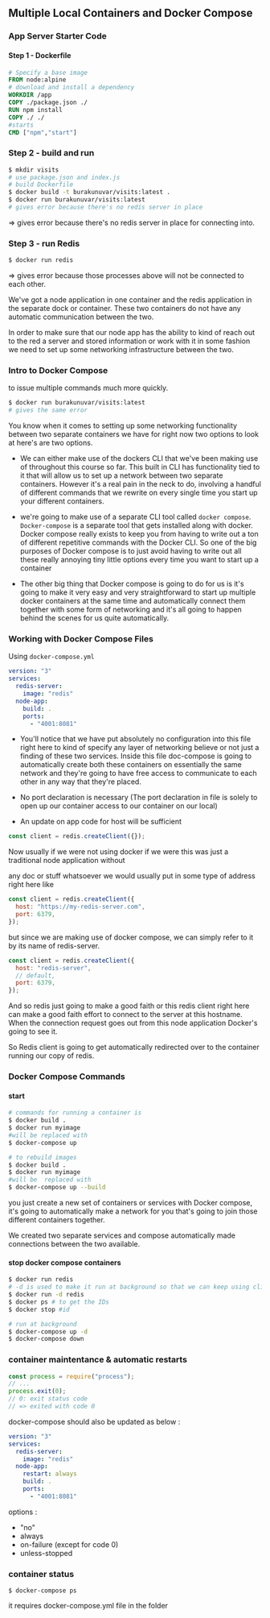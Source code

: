 ## Multiple Local Containers and Docker Compose

### App Server Starter Code

#### Step 1 - Dockerfile

```dockerfile
# Specify a base image
FROM node:alpine
# download and install a dependency
WORKDIR /app
COPY ./package.json ./
RUN npm install
COPY ./ ./
#starts
CMD ["npm","start"]
```

### Step 2 - build and run

```bash
$ mkdir visits
# use package.json and index.js
# build Dockerfile
$ docker build -t burakunuvar/visits:latest .
$ docker run burakunuvar/visits:latest
# gives error because there's no redis server in place
```

=> gives error because there's no redis server in place for connecting into.

### Step 3 - run Redis

```bash
$ docker run redis
```

=> gives error because those processes above will not be connected to each other.

We've got a node application in one container and the redis application in the separate dock or container. These two containers do not have any automatic communication between the two.

In order to make sure that our node app has the ability to kind of reach out to the red a server and stored information or work with it in some fashion we need to set up some networking infrastructure between the two.

### Intro to Docker Compose

to issue multiple commands much more quickly.

```bash
$ docker run burakunuvar/visits:latest
# gives the same error
```

You know when it comes to setting up some networking functionality between two separate containers we have for right now two options to look at here's are two options.

- We can either make use of the dockers CLI that we've been making use of throughout this course so far. This built in CLI has functionality tied to it that will allow us to set up a network between two separate containers. However it's a real pain in the neck to do, involving a handful of different commands that we rewrite on every single time you start up your different containers.

- we're going to make use of a separate CLI tool called `docker compose`. `Docker-compose` is a separate tool that gets installed along with docker. Docker compose really exists to keep you from having to write out a ton of different repetitive commands with the Docker CLI. So one of the big purposes of Docker compose is to just avoid having to write out all these really annoying tiny little options every time you want to start up a container

- The other big thing that Docker compose is going to do for us is it's going to make it very easy and very straightforward to start up multiple docker containers at the same time and automatically connect them together with some form of networking and it's all going to happen behind the scenes for us quite automatically.

### Working with Docker Compose Files

Using `docker-compose.yml`

```yml
version: "3"
services:
  redis-server:
    image: "redis"
  node-app:
    build: .
    ports:
      - "4001:8081"
```

- You'll notice that we have put absolutely no configuration into this file right here to kind of specify any layer of networking believe or not just a finding of these two services. Inside this file doc-compose is going to automatically create both these containers on essentially the same network and they're going to have free access to communicate to each other in any way that they're placed.

- No port declaration is necessary (The port declaration in file is solely to open up our container access to our container on our local)

- An update on app code for host will be sufficient

```js
const client = redis.createClient({});
```

Now usually if we were not using docker if we were this was just a traditional node application without

any doc or stuff whatsoever we would usually put in some type of address right here like

```js
const client = redis.createClient({
  host: "https://my-redis-server.com",
  port: 6379,
});
```

but since we are making use of docker compose,
we can simply refer to it by its name of redis-server.

```js
const client = redis.createClient({
  host: "redis-server",
  // default,
  port: 6379,
});
```

And so redis just going to make a good faith or this redis client right here can make a good faith effort to connect to the server at this hostname. When the connection request goes out from this node application Docker's going to see it.

So Redis client is going to get automatically redirected over to the container running our copy of redis.

### Docker Compose Commands

#### start

```bash
# commands for running a container is
$ docker build .
$ docker run myimage
#will be replaced with
$ docker-compose up

# to rebuild images
$ docker build .
$ docker run myimage
#will be  replaced with
$ docker-compose up --build
```

you just create a new set of containers or services with Docker compose, it's going to automatically make a network for you that's going to join those different containers together.

We created two separate services and compose automatically made connections between the two available.

#### stop docker compose containers

```bash
$ docker run redis
# -d is used to make it run at background so that we can keep using cli
$ docker run -d redis
$ docker ps # to get the IDs
$ docker stop #id
```

```bash
# run at background
$ docker-compose up -d
$ docker-compose down

```

### container maintentance & automatic restarts

```js
const process = require("process");
// ...
process.exit(0);
// 0: exit status code
// => exited with code 0
```

docker-compose should also be updated as below :

```yml
version: "3"
services:
  redis-server:
    image: "redis"
  node-app:
    restart: always
    build: .
    ports:
      - "4001:8081"
```

options :

- "no"
- always
- on-failure (except for code 0)
- unless-stopped

### container status

```
$ docker-compose ps
```

it requires docker-compose.yml file in the folder
